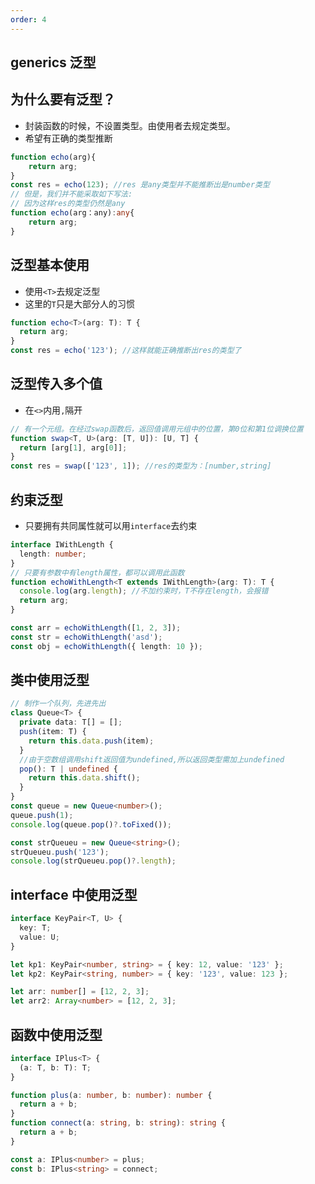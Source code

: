 ```yaml
---
order: 4
---
```


## generics 泛型

## 为什么要有泛型？

- 封装函数的时候，不设置类型。由使用者去规定类型。
- 希望有正确的类型推断

```ts
function echo(arg){
    return arg;
}
const res = echo(123); //res 是any类型并不能推断出是number类型
// 但是，我们并不能采取如下写法:
// 因为这样res的类型仍然是any
function echo(arg：any):any{
    return arg;
}

```

## 泛型基本使用

- 使用`<T>`去规定泛型
- 这里的`T`只是大部分人的习惯

```ts
function echo<T>(arg: T): T {
  return arg;
}
const res = echo('123'); //这样就能正确推断出res的类型了
```

## 泛型传入多个值

- 在`<>`内用`,`隔开

```ts
// 有一个元组。在经过swap函数后，返回值调用元组中的位置，第0位和第1位调换位置
function swap<T, U>(arg: [T, U]): [U, T] {
  return [arg[1], arg[0]];
}
const res = swap(['123', 1]); //res的类型为：[number,string]
```

## 约束泛型

- 只要拥有共同属性就可以用`interface`去约束

```ts
interface IWithLength {
  length: number;
}
// 只要有参数中有length属性，都可以调用此函数
function echoWithLength<T extends IWithLength>(arg: T): T {
  console.log(arg.length); //不加约束时，T不存在length，会报错
  return arg;
}

const arr = echoWithLength([1, 2, 3]);
const str = echoWithLength('asd');
const obj = echoWithLength({ length: 10 });
```

## 类中使用泛型

```ts
// 制作一个队列，先进先出
class Queue<T> {
  private data: T[] = [];
  push(item: T) {
    return this.data.push(item);
  }
  //由于空数组调用shift返回值为undefined,所以返回类型需加上undefined
  pop(): T | undefined {
    return this.data.shift();
  }
}
const queue = new Queue<number>();
queue.push(1);
console.log(queue.pop()?.toFixed());

const strQueueu = new Queue<string>();
strQueueu.push('123');
console.log(strQueueu.pop()?.length);
```

## interface 中使用泛型

```ts
interface KeyPair<T, U> {
  key: T;
  value: U;
}

let kp1: KeyPair<number, string> = { key: 12, value: '123' };
let kp2: KeyPair<string, number> = { key: '123', value: 123 };

let arr: number[] = [12, 2, 3];
let arr2: Array<number> = [12, 2, 3];
```

## 函数中使用泛型

```ts
interface IPlus<T> {
  (a: T, b: T): T;
}

function plus(a: number, b: number): number {
  return a + b;
}
function connect(a: string, b: string): string {
  return a + b;
}

const a: IPlus<number> = plus;
const b: IPlus<string> = connect;
```

